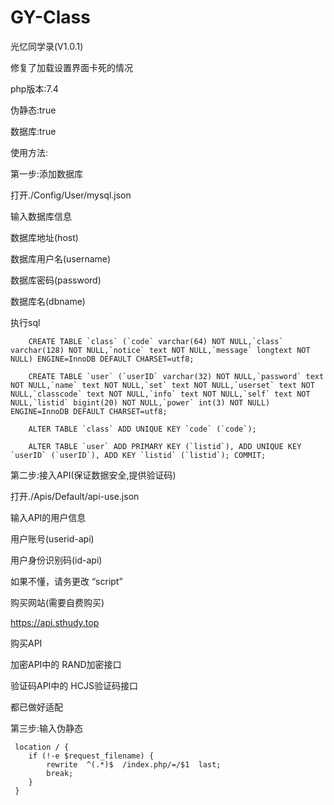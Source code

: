 # GY-Class
光忆同学录(V1.0.1)

修复了加载设置界面卡死的情况



php版本:7.4

伪静态:true

数据库:true

使用方法:
    
  第一步:添加数据库
  
  打开./Config/User/mysql.json
    
  输入数据库信息
      
   数据库地址(host)
   
   数据库用户名(username)
   
   数据库密码(password)
   
   数据库名(dbname)
        
  执行sql
  
        CREATE TABLE `class` (`code` varchar(64) NOT NULL,`class` varchar(128) NOT NULL,`notice` text NOT NULL,`message` longtext NOT NULL) ENGINE=InnoDB DEFAULT CHARSET=utf8;
        
        CREATE TABLE `user` (`userID` varchar(32) NOT NULL,`password` text NOT NULL,`name` text NOT NULL,`set` text NOT NULL,`userset` text NOT NULL,`classcode` text NOT NULL,`info` text NOT NULL,`self` text NOT NULL,`listid` bigint(20) NOT NULL,`power` int(3) NOT NULL) ENGINE=InnoDB DEFAULT CHARSET=utf8;
        
        ALTER TABLE `class` ADD UNIQUE KEY `code` (`code`);
        
        ALTER TABLE `user` ADD PRIMARY KEY (`listid`), ADD UNIQUE KEY `userID` (`userID`), ADD KEY `listid` (`listid`); COMMIT;
        
   第二步:接入API(保证数据安全,提供验证码)
   
   打开./Apis/Default/api-use.json
     
   输入API的用户信息
   
   用户账号(userid-api)
     
   用户身份识别码(id-api)
     
   如果不懂，请务更改 “script”
   
   购买网站(需要自费购买)
     
   https://api.sthudy.top
   
   购买API 
   
   加密API中的 RAND加密接口
   
   验证码API中的 HCJS验证码接口
   
   都已做好适配
   
   第三步:输入伪静态
   
     location / { 
        if (!-e $request_filename) {
        	rewrite  ^(.*)$  /index.php/=/$1  last;
        	break;
        }
     }

